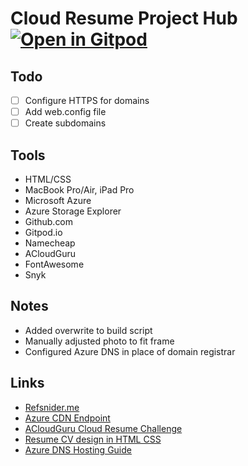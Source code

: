 # Cloud Resume Project Hub [![Open in Gitpod](https://gitpod.io/button/open-in-gitpod.svg)](https://gitpod.io/#https://github.com/GorillaBearWolf/cloud-resume-azure)

## Todo

- [ ] Configure HTTPS for domains
- [ ] Add web.config file
- [ ] Create subdomains

## Tools

- HTML/CSS
- MacBook Pro/Air, iPad Pro
- Microsoft Azure
- Azure Storage Explorer
- Github.com
- Gitpod.io
- Namecheap
- ACloudGuru
- FontAwesome
- Snyk

## Notes

- Added overwrite to build script
- Manually adjusted photo to fit frame
- Configured Azure DNS in place of domain registrar

## Links

- [Refsnider.me](https://www.refsnider.me)
- [Azure CDN Endpoint](https://gbwblob1.z13.web.core.windows.net/)
- [ACloudGuru Cloud Resume Challenge](https://acloudguru.com/blog/engineering/cloudguruchallenge-your-resume-in-azure)
- [Resume CV design in HTML CSS](https://www.youtube.com/watch?v=hnjHCmaUVPg&t=150s)
- [Azure DNS Hosting Guide](https://medium.com/capgemini-microsoft-team/a-guide-to-hosting-a-static-website-in-azure-832e5a785bd2)
